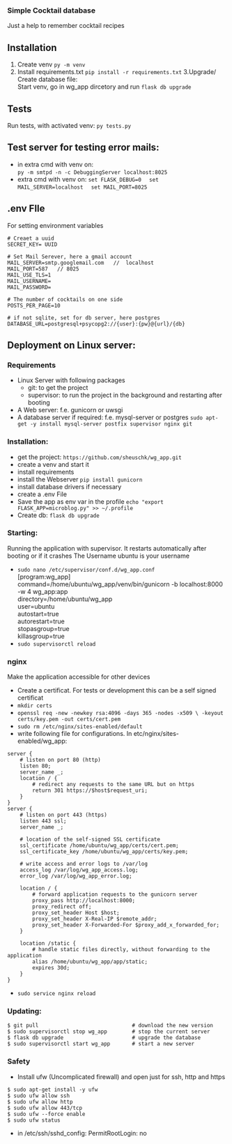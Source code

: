 ### Simple Cocktail database
Just a help to remember cocktail recipes 


## Installation
1. Create venv `py -m venv`
2. Install requirements.txt `pip install -r requirements.txt`
3.Upgrade/ Create database file:   
Start venv, go in wg_app dircetory and run `flask db upgrade` 

## Tests
Run tests, with activated venv:
`py tests.py`

## Test server for testing error mails:

- in extra cmd with venv on:   
  `py -m smtpd -n -c DebuggingServer localhost:8025`
- extra cmd with venv on:
`set FLASK_DEBUG=0  `
`set MAIL_SERVER=localhost  `
`set MAIL_PORT=8025`

## .env FIle
For setting environment variables   
````
# Creaet a uuid
SECRET_KEY= UUID

# Set Mail Serever, here a gmail account
MAIL_SERVER=smtp.googlemail.com   //  localhost  
MAIL_PORT=587   // 8025  
MAIL_USE_TLS=1  
MAIL_USERNAME=  
MAIL_PASSWORD=  

# The number of cocktails on one side
POSTS_PER_PAGE=10

# if not sqlite, set for db server, here postgres
DATABASE_URL=postgresql+psycopg2://{user}:{pw}@{url}/{db}
````

## Deployment on Linux server:

### Requirements  
- Linux Server with following packages
    - git: to get the project
    - supervisor: to run the project in the background and restarting after booting
- A Web server: f.e. gunicorn or uwsgi
- A database server if required: f.e. mysql-server or postgres
`sudo apt-get -y install mysql-server postfix supervisor nginx git`

### Installation:
- get the project: `https://github.com/sheuschk/wg_app.git`
- create a venv and start it
- install requirements
- install the Webserver `pip install gunicorn`
- install database drivers if necessary
- create a .env File
- Save the app as env var in the profile 
`echo "export FLASK_APP=microblog.py" >> ~/.profile`
- Create db: `flask db upgrade`

### Starting:
Running the application with supervisor. It restarts automatically after booting or if it crashes
The Username ubuntu is your username 
- `sudo nano /etc/supervisor/conf.d/wg_app.conf`  
[program:wg_app]  
command=/home/ubuntu/wg_app/venv/bin/gunicorn -b localhost:8000 -w 4 wg_app:app  
directory=/home/ubuntu/wg_app  
user=ubuntu  
autostart=true  
autorestart=true  
stopasgroup=true  
killasgroup=true  
- `sudo supervisorctl reload`

### nginx
Make the application accessible for other devices
- Create a certificat. For tests or development this can be a self signed certificat
- `mkdir certs`
- `openssl req -new -newkey rsa:4096 -days 365 -nodes -x509 \
  -keyout certs/key.pem -out certs/cert.pem`
- `sudo rm /etc/nginx/sites-enabled/default`
- write following file for configurations. In etc/nginx/sites-enabled/wg_app:
```` 
server {
    # listen on port 80 (http)
    listen 80;
    server_name _;
    location / {
        # redirect any requests to the same URL but on https
        return 301 https://$host$request_uri;
    }
}
server {
    # listen on port 443 (https)
    listen 443 ssl;
    server_name _;

    # location of the self-signed SSL certificate
    ssl_certificate /home/ubuntu/wg_app/certs/cert.pem;
    ssl_certificate_key /home/ubuntu/wg_app/certs/key.pem;

    # write access and error logs to /var/log
    access_log /var/log/wg_app_access.log;
    error_log /var/log/wg_app_error.log;

    location / {
        # forward application requests to the gunicorn server
        proxy_pass http://localhost:8000;
        proxy_redirect off;
        proxy_set_header Host $host;
        proxy_set_header X-Real-IP $remote_addr;
        proxy_set_header X-Forwarded-For $proxy_add_x_forwarded_for;
    }

    location /static {
        # handle static files directly, without forwarding to the application
        alias /home/ubuntu/wg_app/app/static;
        expires 30d;
    }
}
````
- `sudo service nginx reload`

### Updating:
````
$ git pull                              # download the new version
$ sudo supervisorctl stop wg_app        # stop the current server
$ flask db upgrade                      # upgrade the database
$ sudo supervisorctl start wg_app       # start a new server
````

### Safety
- Install ufw (Uncomplicated firewall) and open just for ssh, http and https
````angular2html
$ sudo apt-get install -y ufw
$ sudo ufw allow ssh
$ sudo ufw allow http
$ sudo ufw allow 443/tcp
$ sudo ufw --force enable
$ sudo ufw status
````

- in /etc/ssh/sshd_config: PermitRootLogin: no
